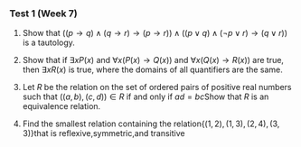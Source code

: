 ### Test 1 (Week 7)

1. Show that $((p \rightarrow q) \wedge(q \rightarrow r) \rightarrow(p \rightarrow r)) \wedge((p \vee q) \wedge(\neg p \vee r) \rightarrow(q \vee r))$ is a tautology.





2. Show that if $\exists x P(x)$ and $\forall x(P(x) \rightarrow Q(x))$ and $\forall x(Q(x) \rightarrow R(x))$ are true, then $\exists x R(x)$ is true, where the domains of all quantifiers are the same.





3. Let $R$ be the relation on the set of ordered pairs of positive real numbers such that $((a, b),(c, d)) \in R$ if and only if $ad=bc$Show that $R$ is an equivalence relation.





4. Find the smallest relation containing the relation$\{(1,2),(1,3),(2,4),(3,3)\}$that is reflexive,symmetric,and transitive

